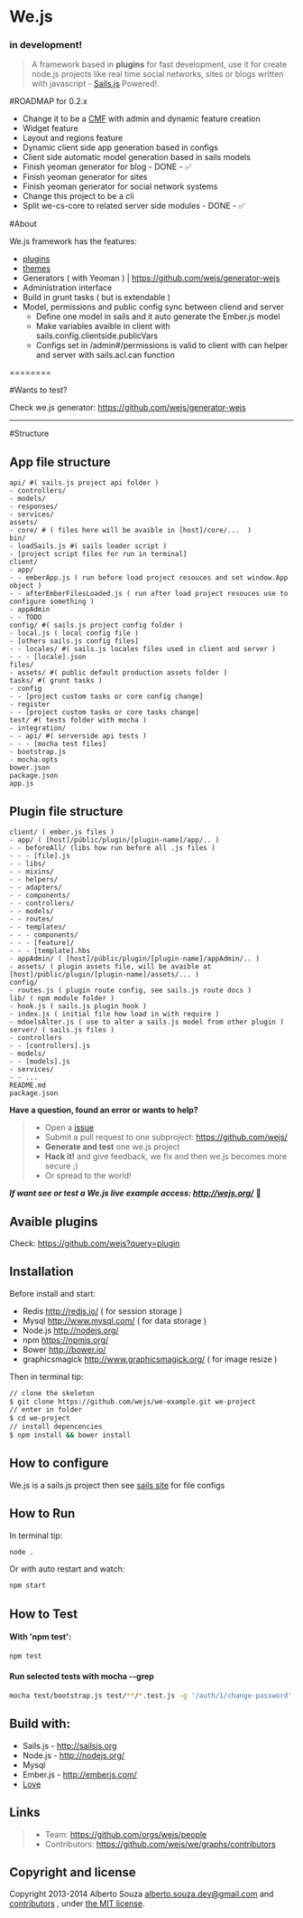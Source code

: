 # We.js

### in development!

> A framework based in **plugins** for fast development, use it for create node.js projects like real time social networks, sites or blogs written with javascript - [Sails.js](http://sailsjs.org) Powered!.

#ROADMAP for 0.2.x

- Change it to be a [CMF](http://en.wikipedia.org/wiki/List_of_content_management_frameworks) with admin and dynamic feature creation
- Widget feature
- Layout and regions feature
- Dynamic client side app generation based in configs
- Client side automatic model generation based in sails models
- Finish yeoman generator for blog - DONE - :white_check_mark:
- Finish yeoman generator for sites 
- Finish yeoman generator for social network systems
- Change this project to be a cli 
- Split we-cs-core to related server side modules - DONE - :white_check_mark:

#About

We.js framework has the features:

 - [plugins](https://github.com/wejs?query=plugin)
 - [themes](https://github.com/wejs?query=theme)
 - Generators ( with Yeoman ) | https://github.com/wejs/generator-wejs
 - Administration interface
 - Build in grunt tasks ( but is extendable )
 - Model, permissions and public config sync between cliend and server 
   - Define one model in sails and it auto generate the Ember.js model 
   - Make variables avaible in client with sails.config.clientside.publicVars
   - Configs set in /admin#/permissions is valid to client with can helper and server with sails.acl.can function

========

#Wants to test?

Check we.js generator: https://github.com/wejs/generator-wejs


---------------

#Structure

## App file structure
```
api/ #( sails.js project api folder )
- controllers/
- models/
- responses/
- services/
assets/
- core/ # ( files here will be avaible in [host]/core/...  )
bin/
- loadSails.js #( sails loader script )
- [project script files for run in terminal]
client/
- app/
- - emberApp.js ( run before load project resouces and set window.App object )
- - afterEmberFilesLoaded.js ( run after load project resouces use to configure something )
- appAdmin
- - TODO
config/ #( sails.js project config folder )
- local.js ( local config file )
- [others sails.js config files]
- - locales/ #( sails.js locales files used in client and server )
- - - [locale].json
files/
- assets/ #( public default production assets folder )
tasks/ #( grunt tasks )
- config
- - [project custom tasks or core config change]
- register
- - [project custom tasks or core tasks change]
test/ #( tests folder with mocha )
- integration/
- - api/ #( serverside api tests )
- - - [mocha test files]
- bootstrap.js
- mocha.opts
bower.json
package.json
app.js
```

## Plugin file structure
```
client/ ( ember.js files )
- app/ ( [host]/públic/plugin/[plugin-name]/app/.. )
- - beforeAll/ (libs how run before all .js files )
- - - [file].js
- - libs/
- - mixins/
- - helpers/
- - adapters/
- - components/
- - controllers/
- - models/
- - routes/
- - templates/
- - - components/
- - - [feature]/
- - - [template].hbs
- appAdmin/ ( [host]/públic/plugin/[plugin-name]/appAdmin/.. )
- assets/ ( plugin assets file, will be avaible at [host]/públic/plugin/[plugin-name]/assets/... )
config/
- routes.js ( plugin route config, see sails.js route docs )
lib/ ( npm module folder )
- hook.js ( sails.js plugin hook )
- index.js ( initial file how load in with require )
- mdoelsAlter.js ( use to alter a sails.js model from other plugin )
server/ ( sails.js files )
- controllers
- - [controllers].js
- models/
- - [models].js
- services/
- - ...
README.md
package.json
```


**Have a question, found an error or wants to help?**

> * Open a [issue](https://github.com/wejs/we/issues)
> * Submit a pull request to one subproject: https://github.com/wejs/
> * **Generate and test** one we.js project
> * **Hack it!** and give feedback, we fix and then we.js becomes more secure ;)
> * Or spread to the world!

***If want see or test a We.js live example access: http://wejs.org/*** :eyes:


## Avaible plugins

Check: https://github.com/wejs?query=plugin

## Installation

Before install and start:
* Redis http://redis.io/ ( for session storage )
* Mysql http://www.mysql.com/ ( for data storage )
* Node.js http://nodejs.org/
* npm https://npmjs.org/
* Bower http://bower.io/
* graphicsmagick http://www.graphicsmagick.org/ ( for image resize )

Then in terminal tip:

```sh
// clone the skeleton
$ git clone https://github.com/wejs/we-example.git we-project
// enter in folder
$ cd we-project
// install depencencies
$ npm install && bower install
```

## How to configure

We.js is a sails.js project then see [sails site](http://sailsjs.org/) for file configs

## How to Run

In terminal tip:

```sh
node .
```

Or with auto restart and watch:

```sh
npm start
```

## How to Test

#### With 'npm test':

```sh
npm test
```

#### Run selected tests with mocha --grep

```sh
mocha test/bootstrap.js test/**/*.test.js -g '/auth/1/change-password'
```

## Build with:
* Sails.js - http://sailsjs.org
* Node.js - http://nodejs.org/
* Mysql
* Ember.js - http://emberjs.com/
* [Love](http://www.lovecalculator.com/)

## Links

> * Team: https://github.com/orgs/wejs/people
> * Contributors: https://github.com/wejs/we/graphs/contributors

## Copyright and license

Copyright 2013-2014 Alberto Souza <alberto.souza.dev@gmail.com> and [contributors](https://github.com/wejs/we/graphs/contributors) , under [the MIT license](LICENSE).
